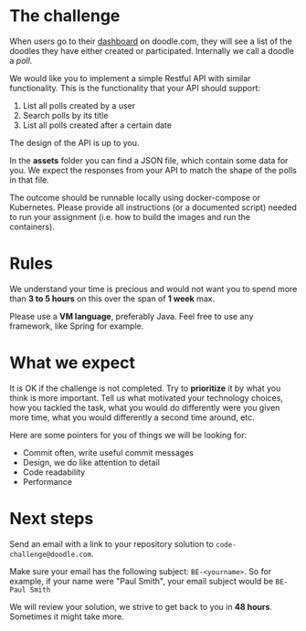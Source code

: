 # The challenge
When users go to their [dashboard](https://doodle.com/dashboard) on doodle.com, they will see a list of the doodles they have either created or
participated. Internally we call a doodle a _poll_.

We would like you to implement a simple Restful API with similar functionality. This is the functionality that your API
should support:

1. List all polls created by a user
2. Search polls by its title
3. List all polls created after a certain date

The design of the API is up to you.

In the **assets** folder you can find a JSON file, which contain some data for you. We expect the responses from your
API to match the shape of the polls in that file.

The outcome should be runnable locally using docker-compose or Kubernetes. Please provide all instructions (or a documented script) needed to run your assignment (i.e. how to build the images and run the containers).

# Rules
We understand your time is precious and would not want you to spend more than **3 to 5 hours** on this over the span 
of **1 week** max. 

Please use a **VM language**, preferably Java. Feel free to use any framework, like Spring for example.

# What we expect
It is OK if the challenge is not completed. Try to **prioritize** it by what you think is more important. Tell us what 
motivated your technology choices, how you tackled the task, what you would do differently were you given more time, 
what you would differently a second time around, etc.

Here are some pointers for you of things we will be looking for:

* Commit often, write useful commit messages
* Design, we do like attention to detail
* Code readability
* Performance 

# Next steps
Send an email with a link to your repository solution to `code-challenge@doodle.com`.

Make sure your email has the following subject: `BE-<yourname>`. So for example, if your name were "Paul Smith", 
your email subject would be `BE-Paul Smith`

We will review your solution, we strive to get back to you in **48 hours**. Sometimes it might take more.
